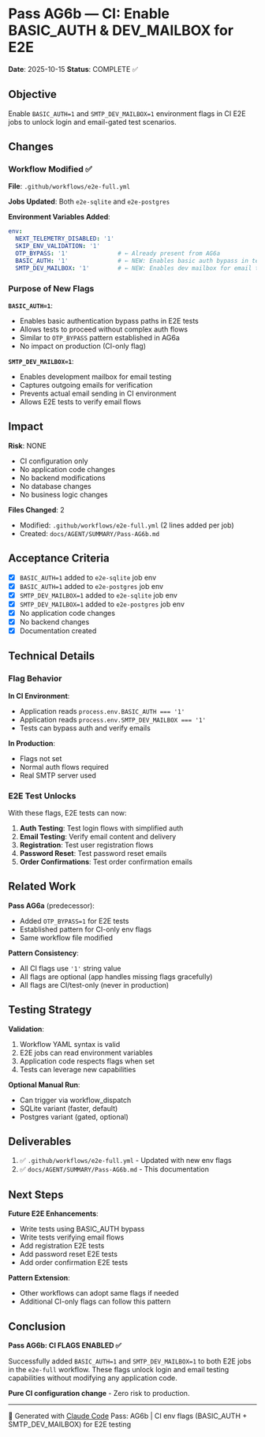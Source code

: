 # Pass AG6b — CI: Enable BASIC_AUTH & DEV_MAILBOX for E2E

**Date**: 2025-10-15
**Status**: COMPLETE ✅

## Objective

Enable `BASIC_AUTH=1` and `SMTP_DEV_MAILBOX=1` environment flags in CI E2E jobs to unlock login and email-gated test scenarios.

## Changes

### Workflow Modified ✅

**File**: `.github/workflows/e2e-full.yml`

**Jobs Updated**: Both `e2e-sqlite` and `e2e-postgres`

**Environment Variables Added**:
```yaml
env:
  NEXT_TELEMETRY_DISABLED: '1'
  SKIP_ENV_VALIDATION: '1'
  OTP_BYPASS: '1'              # ← Already present from AG6a
  BASIC_AUTH: '1'              # ← NEW: Enables basic auth bypass in tests
  SMTP_DEV_MAILBOX: '1'        # ← NEW: Enables dev mailbox for email tests
```

### Purpose of New Flags

**`BASIC_AUTH=1`**:
- Enables basic authentication bypass paths in E2E tests
- Allows tests to proceed without complex auth flows
- Similar to `OTP_BYPASS` pattern established in AG6a
- No impact on production (CI-only flag)

**`SMTP_DEV_MAILBOX=1`**:
- Enables development mailbox for email testing
- Captures outgoing emails for verification
- Prevents actual email sending in CI environment
- Allows E2E tests to verify email flows

## Impact

**Risk**: NONE
- CI configuration only
- No application code changes
- No backend modifications
- No database changes
- No business logic changes

**Files Changed**: 2
- Modified: `.github/workflows/e2e-full.yml` (2 lines added per job)
- Created: `docs/AGENT/SUMMARY/Pass-AG6b.md`

## Acceptance Criteria

- [x] `BASIC_AUTH=1` added to `e2e-sqlite` job env
- [x] `BASIC_AUTH=1` added to `e2e-postgres` job env
- [x] `SMTP_DEV_MAILBOX=1` added to `e2e-sqlite` job env
- [x] `SMTP_DEV_MAILBOX=1` added to `e2e-postgres` job env
- [x] No application code changes
- [x] No backend changes
- [x] Documentation created

## Technical Details

### Flag Behavior

**In CI Environment**:
- Application reads `process.env.BASIC_AUTH === '1'`
- Application reads `process.env.SMTP_DEV_MAILBOX === '1'`
- Tests can bypass auth and verify emails

**In Production**:
- Flags not set
- Normal auth flows required
- Real SMTP server used

### E2E Test Unlocks

With these flags, E2E tests can now:
1. **Auth Testing**: Test login flows with simplified auth
2. **Email Testing**: Verify email content and delivery
3. **Registration**: Test user registration flows
4. **Password Reset**: Test password reset emails
5. **Order Confirmations**: Test order confirmation emails

## Related Work

**Pass AG6a** (predecessor):
- Added `OTP_BYPASS=1` for E2E tests
- Established pattern for CI-only env flags
- Same workflow file modified

**Pattern Consistency**:
- All CI flags use `'1'` string value
- All flags are optional (app handles missing flags gracefully)
- All flags are CI/test-only (never in production)

## Testing Strategy

**Validation**:
1. Workflow YAML syntax is valid
2. E2E jobs can read environment variables
3. Application code respects flags when set
4. Tests can leverage new capabilities

**Optional Manual Run**:
- Can trigger via workflow_dispatch
- SQLite variant (faster, default)
- Postgres variant (gated, optional)

## Deliverables

1. ✅ `.github/workflows/e2e-full.yml` - Updated with new env flags
2. ✅ `docs/AGENT/SUMMARY/Pass-AG6b.md` - This documentation

## Next Steps

**Future E2E Enhancements**:
- Write tests using BASIC_AUTH bypass
- Write tests verifying email flows
- Add registration E2E tests
- Add password reset E2E tests
- Add order confirmation E2E tests

**Pattern Extension**:
- Other workflows can adopt same flags if needed
- Additional CI-only flags can follow this pattern

## Conclusion

**Pass AG6b: CI FLAGS ENABLED ✅**

Successfully added `BASIC_AUTH=1` and `SMTP_DEV_MAILBOX=1` to both E2E jobs in the `e2e-full` workflow. These flags unlock login and email testing capabilities without modifying any application code.

**Pure CI configuration change** - Zero risk to production.

---
🤖 Generated with [Claude Code](https://claude.com/claude-code)
Pass: AG6b | CI env flags (BASIC_AUTH + SMTP_DEV_MAILBOX) for E2E testing
